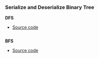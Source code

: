 ### Serialize and Deserialize Binary Tree
**DFS**
- [Source code](source/DFS.py)
```python

```

**BFS**
- [Source code](source/BFS.py)
```python

```
